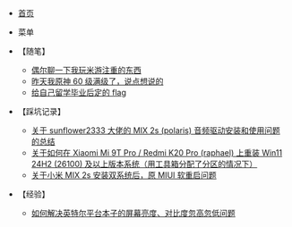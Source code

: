- [首页](README.md)

- 菜单
- 【随笔】
  - [偶尔聊一下我玩米游注重的东西](/Docs/偶尔聊一下我玩米游注重的东西.md)
  - [昨天我原神 60 级满级了，说点想说的](/Docs/昨天我原神%2060%20级满级了，说点想说的.md)
  - [给自己留学毕业后定的 flag](/Docs/给自己留学毕业后定的%20flag.md)
- 【踩坑记录】
  - [关于 sunflower2333 大佬的 MIX 2s (polaris) 音频驱动安装和使用问题的总结](Docs/关于%20sunflower2333%20大佬的%20MIX%202s%20(polaris)%20音频驱动安装和使用问题的总结.md)
  - [关于如何在 Xiaomi Mi 9T Pro / Redmi K20 Pro (raphael) 上重装 Win11 24H2 (26100) 及以上版本系统（用工具箱分配了分区的情况下）](/Docs/关于如何在%20Xiaomi%20Mi%209T%20Pro%20或%20Redmi%20K20%20Pro%20(raphael)%20上装%20Win11%2024H2%20及以上版本系统（用工具箱分配了分区的情况下）.md)
  - [关于小米 MIX 2s 安装双系统后，原 MIUI 软重启问题](/Docs/关于小米%20MIX%202s%20安装双系统后，原%20MIUI%20软重启问题.md)
- 【经验】
  - [如何解决英特尔平台本子的屏幕亮度、对比度忽高忽低问题](/Docs/如何解决英特尔平台本子的屏幕亮度、对比度忽高忽低问题.md)
